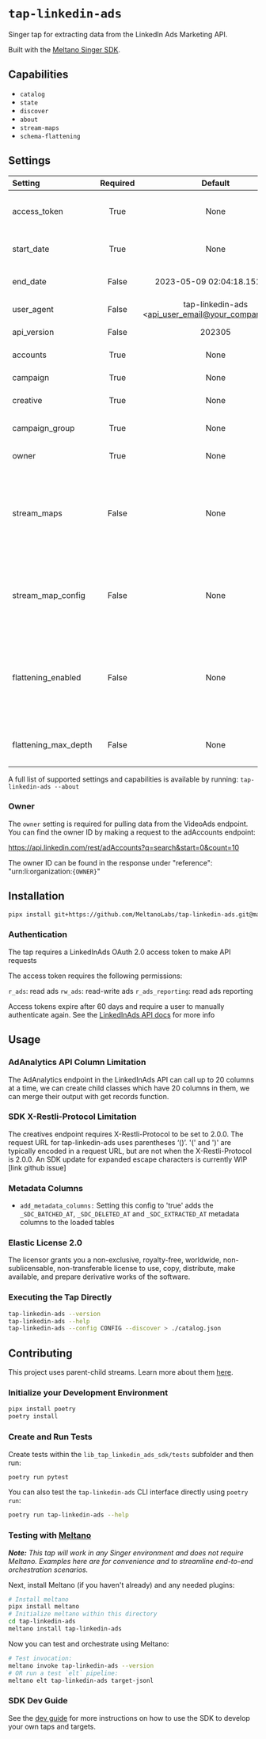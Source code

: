 # `tap-linkedin-ads`

Singer tap for extracting data from the LinkedIn Ads Marketing API.

Built with the [Meltano Singer SDK](https://sdk.meltano.com).

## Capabilities

* `catalog`
* `state`
* `discover`
* `about`
* `stream-maps`
* `schema-flattening`

## Settings

| Setting              | Required |                      Default                       | Description                                                                                                                                 |
|:---------------------|:--------:|:--------------------------------------------------:|:--------------------------------------------------------------------------------------------------------------------------------------------|
| access_token         | True     |                        None                        | The token to authenticate against the API service                                                                                           |
| start_date           | True     |                        None                        | The earliest record date to sync                                                                                                            |
| end_date             | False    |             2023-05-09 02:04:18.151589             | The latest record date to sync                                                                                                              |
| user_agent           | False    | tap-linkedin-ads <api_user_email@your_company.com> | API ID                                                                                                                                      |
| api_version          | False    |                       202305                       | LinkedInAds API Version                                                                                                                     |
| accounts             | True     |                        None                        | LinkedInAds Account ID                                                                                                                      |
| campaign             | True     |                        None                        | LinkedInAds Campaign ID                                                                                                                     |
| creative             | True     |                        None                        | LinkedInAds Creative ID                                                                                                                     |
| campaign_group       | True     |                        None                        | LinkedInAds Campaign Group ID                                                                                                               |
| owner                | True     |                        None                        | LinkedInAds Owner ID                                                                                                                        |
| stream_maps          | False    |                        None                        | Config object for stream maps capability. For more information check out [Stream Maps](https://sdk.meltano.com/en/latest/stream_maps.html). |
| stream_map_config    | False    |                        None                        | User-defined config values to be used within map expressions.                                                                               |
| flattening_enabled   | False    |                        None                        | 'True' to enable schema flattening and automatically expand nested properties.                                                              |
| flattening_max_depth | False    |                        None                        | The max depth to flatten schemas.                                                                                                           |

A full list of supported settings and capabilities is available by running: `tap-linkedin-ads --about`


### Owner

The `owner` setting is required for pulling data from the VideoAds endpoint. You can find the owner ID by making a
request to the adAccounts endpoint:

 https://api.linkedin.com/rest/adAccounts?q=search&start=0&count=10

 The owner ID can be found in the response under "reference": "urn:li:organization:`{OWNER}`"


## Installation

```bash
pipx install git+https://github.com/MeltanoLabs/tap-linkedin-ads.git@main
```
### Authentication

The tap requires a LinkedInAds OAuth 2.0 access token to make API requests

The access token requires the following permissions:

`r_ads`: read ads
`rw_ads`: read-write ads
`r_ads_reporting`: read ads reporting

Access tokens expire after 60 days and require a user to manually authenticate
again. See the [LinkedInAds API docs](https://learn.microsoft.com/en-us/linkedin/shared/authentication/postman-getting-started) for more info

## Usage

### AdAnalytics API Column Limitation

The AdAnalytics endpoint in the LinkedInAds API can call up to 20 columns at a time, we can create child classes which have 20 columns in them, we can merge their output with get records function.

### SDK X-Restli-Protocol Limitation

The creatives endpoint requires X-Restli-Protocol to be set to 2.0.0. The request URL for tap-linkedin-ads uses parentheses ‘()’. '(' and ')' are typically
encoded in a request URL, but are not when the X-Restli-Protocol is 2.0.0. An SDK update for expanded escape characters is currently WIP [link github issue]


### Metadata Columns

- `add_metadata_columns:` Setting this config to 'true' adds the `_SDC_BATCHED_AT`, `_SDC_DELETED_AT` and `_SDC_EXTRACTED_AT` metadata columns to the loaded tables

### Elastic License 2.0

The licensor grants you a non-exclusive, royalty-free, worldwide, non-sublicensable, non-transferable license to use, copy, distribute, make available, and prepare derivative works of the software.

### Executing the Tap Directly

```bash
tap-linkedin-ads --version
tap-linkedin-ads --help
tap-linkedin-ads --config CONFIG --discover > ./catalog.json
```

## Contributing

This project uses parent-child streams. Learn more about them [here](https://gitlab.com/meltano/sdk/-/blob/main/docs/parent_streams.md).

### Initialize your Development Environment

```bash
pipx install poetry
poetry install
```

### Create and Run Tests

Create tests within the `lib_tap_linkedin_ads_sdk/tests` subfolder and
  then run:

```bash
poetry run pytest
```

You can also test the `tap-linkedin-ads` CLI interface directly using `poetry run`:

```bash
poetry run tap-linkedin-ads --help
```

### Testing with [Meltano](https://www.meltano.com)

_**Note:** This tap will work in any Singer environment and does not require Meltano.
Examples here are for convenience and to streamline end-to-end orchestration scenarios._

Next, install Meltano (if you haven't already) and any needed plugins:

```bash
# Install meltano
pipx install meltano
# Initialize meltano within this directory
cd tap-linkedin-ads
meltano install tap-linkedin-ads
```

Now you can test and orchestrate using Meltano:

```bash
# Test invocation:
meltano invoke tap-linkedin-ads --version
# OR run a test `elt` pipeline:
meltano elt tap-linkedin-ads target-jsonl
```

### SDK Dev Guide

See the [dev guide](https://sdk.meltano.com/en/latest/dev_guide.html) for more instructions on how to use the SDK to
develop your own taps and targets.
